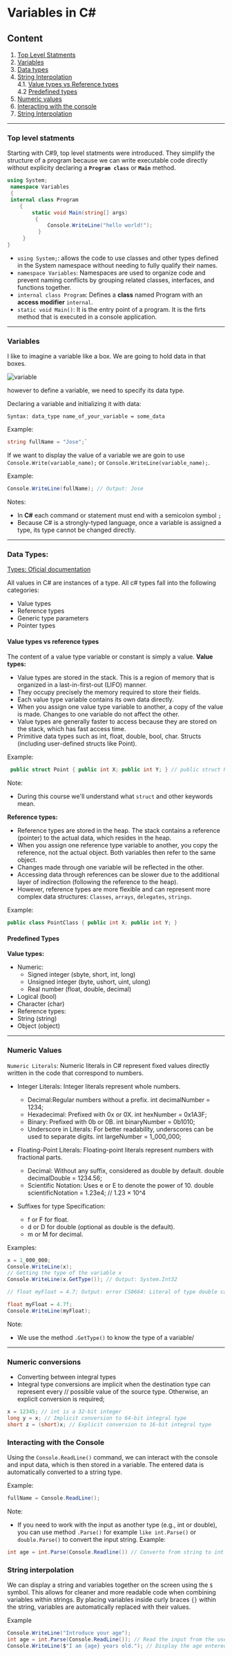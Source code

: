 # Variables in C#

## Content
1. [Top Level Statments](#top-level-statments)
2. [Variables](#variables)
3. [Data types](#data-types)
4. [String Interpolation](#string-interpolation)  
    4.1. [Value types vs Reference types](#value-types-vs-reference-types)  
    4.2 [Predefined types](#predefined-types)
5. [Numeric values](#numeric-values)
6. [Interacting with the console](#interacting-with-the-console)
7. [String Interpolation](#string-interpolation)

--- 

### Top level statments

Starting with C#9, top level statments were introduced. They simplify the structure of a program because we can write executable code directly without explicity declaring a **`Program class`** or **`Main`**  method.

```csharp
using System;
 namespace Variables
 {
 internal class Program 
    {
        static void Main(string[] args)
         {
             Console.WriteLine("hello world!");           
          }
     }
}

```

* `using System;`: allows the code to use classes and other types defined in the System namespace without needing to fully qualify their names.
* `namespace Variables`: Namespaces are used to organize code and prevent naming conflicts by grouping related classes, interfaces, and functions together.
* `internal class Program`: Defines a **class** named Program with an **access modifier** `internal`.
* `static void Main()`: It is the entry point of a program. It is the firts method that is executed in a console application.

---

### Variables

I like to imagine a variable like a box. We are going to hold data in that boxes.

![variable](../images/variableBox.png)

however to define a variable, we need to specify its data type.

Declaring a variable and initializing it with data:

`Syntax: data_type name_of_your_variable = some_data`

Example:
```csharp
string fullName = "Jose";`
```


If we want to display the value of a variable we are goin to use `Console.Write(variable_name);` or `Console.WriteLine(variable_name);`.

Example:
```csharp
Console.WriteLine(fullName); // Output: Jose
```

Notes: 
* In **C#** each command or statement must end with a semicolon symbol `;`
* Because C# is a strongly-typed language, once a variable is assigned a type, its type cannot be changed directly.

--- 

### Data Types:

[Types: Oficial documentation](https://learn.microsoft.com/en-us/dotnet/csharp/language-reference/builtin-types/value-types)

All values in C# are instances of a type. All c# types fall into the following categories:
* Value types
* Reference types
* Generic type parameters
* Pointer types

#### Value types vs reference types

The content of a value type variable or constant is simply a value.
**Value types:**
* Value types are stored in the stack. This is a region of memory that is organized in a last-in-first-out (LIFO) manner. 
* They occupy precisely the memory required to store their fields.
* Each value type variable contains its own data directly.
* When you assign one value type variable to another, a copy of the value is made. Changes to one variable do not affect the other.
* Value types are generally faster to access because they are stored on the stack, which has fast access time.
* Primitive data types such as int, float, double, bool, char. Structs (including user-defined structs like Point).

Example: 

```csharp
 public struct Point { public int X; public int Y; } // public struct Point { public int X, Y; }  Structures (structs) in C# are value types that can contain data and methods. 
 ```

Note:
* During this course we'll understand what `struct` and other keywords mean.


**Reference types:**
* Reference types are stored in the heap. The stack contains a reference (pointer) to the actual data, which resides in the heap.
* When you assign one reference type variable to another, you copy the reference, not the actual object. Both variables then refer to the same object. 
* Changes made through one variable will be reflected in the other.
* Accessing data through references can be slower due to the additional layer of indirection (following the reference to the heap). 
* However, reference types are more flexible and can represent more complex data structures: `Classes`, `arrays`, `delegates`, `strings`.

Example:
```csharp
public class PointClass { public int X; public int Y; }
``` 

#### Predefined Types

**Value types:**
* Numeric:
    * Signed integer (sbyte, short, int, long)
    * Unsigned integer (byte, ushort, uint, ulong)
    * Real number (float, double, decimal)
* Logical (bool)
* Character (char)
* Reference types:
* String (string)
* Object (object)

---

### Numeric Values 
`Numeric Literals`: Numeric literals in C# represent fixed values directly written in the code that correspond to numbers. 
 
* Integer Literals: Integer literals represent whole numbers.
    * Decimal:Regular numbers without a prefix. int decimalNumber = 1234;
    * Hexadecimal: Prefixed with 0x or 0X. int hexNumber = 0x1A3F;
    * Binary: Prefixed with 0b or 0B. int binaryNumber = 0b1010;
    * Underscore in Literals: For better readability, underscores can be used to separate digits. int largeNumber = 1_000_000; 
    
* Floating-Point Literals: Floating-point literals represent numbers with fractional parts.      
    * Decimal: Without any suffix, considered as double by default. double decimalDouble = 1234.56;
    * Scientific Notation: Uses e or E to denote the power of 10. double scientificNotation = 1.23e4; // 1.23 × 10^4

* Suffixes for type Specification:
    * f or F for float.
    * d or D for double (optional as double is the default).
    * m or M for decimal.


Examples:

```csharp
x = 1_000_000;
Console.WriteLine(x);
// Getting the type of the variable x
Console.WriteLine(x.GetType()); // Output: System.Int32

// float myFloat = 4.7; Output: error CS0664: Literal of type double cannot be implicitly converted to type 'float'; use an 'F' suffix to create a literal of this type

float myFloat = 4.7f;
Console.WriteLine(myFloat);

```
Note: 

* We use the method `.GetType()` to know the type of a variable/

---

### Numeric conversions

* Converting between integral types 
* Integral type conversions are implicit when the destination type can represent every
// possible value of the source type. Otherwise, an explicit conversion is required;

```csharp
x = 12345; // int is a 32-bit integer
long y = x; // Implicit conversion to 64-bit integral type
short z = (short)x; // Explicit conversion to 16-bit integral type
```

### Interacting with the Console
Using the `Console.ReadLine()` command, we can interact with the console and input data, which is then stored in a variable. The entered data is automatically converted to a string type.

Example:
```csharp
fullName = Console.ReadLine();
```

Note:
* If you need to work with the input as another type (e.g., int or double), you can use method `.Parse()` for example `like int.Parse()` or `double.Parse()` to convert the input string.
Example:
```csharp
int age = int.Parse(Console.Readline()) // Converto from string to int
```

### String interpolation

We can display a string and variables together on the screen using the `$` symbol. This allows for cleaner and more readable code when combining variables within strings.
By placing variables inside curly braces `{}` within the string, variables are automatically replaced with their values.

Example
```csharp
Console.WriteLine("Introduce your age");
int age = int.Parse(Console.ReadLine()); // Read the input from the user and convert it to an integer
Console.WriteLine($"I am {age} years old."); // Display the age entered by the user
```
